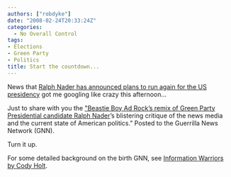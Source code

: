 ```yaml
---
authors: ["robdyke"]
date: "2008-02-24T20:33:24Z"
categories:
  - No Overall Control
tags:
- Elections
- Green Party
- Politics
title: Start the countdown...
---
```

News that [Ralph Nader has announced plans to run again for the US presidency](http://news.bbc.co.uk/1/hi/world/americas/7261670.stm "BBC News item") got me googling like crazy this afternoon...

Just to share with you the ["Beastie Boy Ad Rock’s remix of Green Party Presidential candidate Ralph Nader](http://gnn.tv/videos/4/Countdown "GNN website")’s blistering critique of the news media and the current state of American politics." Posted to the Guerrilla News Network (GNN).

Turn it up.

<!--more-->

For some detailed background on the birth GNN, see [Information Warriors by Cody Holt](http://digitalcontentproducer.com/coverstory/video_information_warriors/ "digitalcontentproducer.com article").
